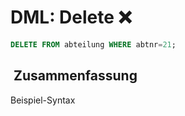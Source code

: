 # DML: Delete ❌
```sql
DELETE FROM abteilung WHERE abtnr=21;
```

##  Zusammenfassung
Beispiel-Syntax